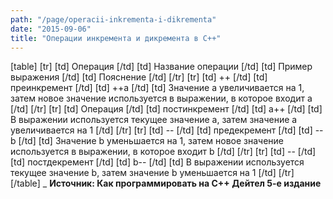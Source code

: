```yaml
---
path: "/page/operacii-inkrementa-i-dikrementa"
date: "2015-09-06"
title: "Операции инкремента и дикремента в C++"
---
```

[table]
[tr]
[td] Операция [/td]
[td] Название операции	 [/td]
[td] Пример выражения [/td]
[td] Пояснение [/td]
[/tr]
[tr]
[td] ++ [/td]
[td] преинкремент	 [/td]
[td] ++a [/td]
[td] Значение а увеличивается на 1, затем новое значение используется в выражении, в которое входит а [/td]
[/tr]
[tr]
[td] Операция [/td]
[td] постинкремент	 [/td]
[td] а++ [/td]
[td] В выражении используется текущее значение а, затем значение а увеличивается на 1 [/td]
[/tr]
[tr]
[td] -- [/td]
[td] предекремент	 [/td]
[td] --b [/td]
[td] Значение b уменьшается на 1, затем новое значение используется в выражении, в которое входит b [/td]
[/tr]
[tr]
[td] -- [/td]
[td] постдекремент	 [/td]
[td] b-- [/td]
[td] В выражении используется текущее значение b, затем значение b уменьшается на 1 [/td]
[/tr]
[/table]
_  __Источник: Как программировать на C++ Дейтел 5-е издание__